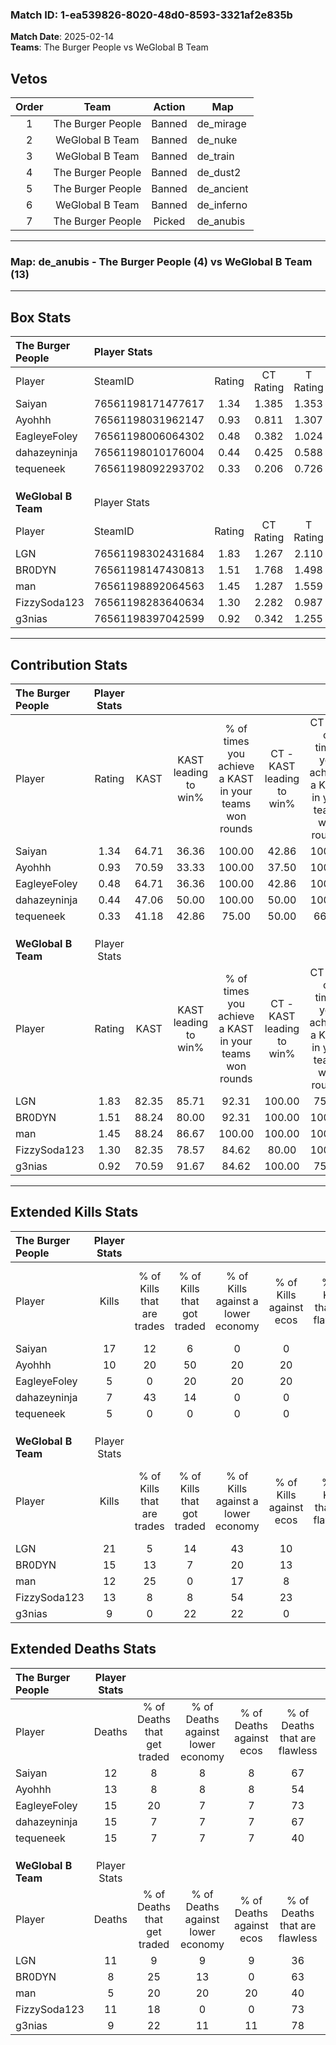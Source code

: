 ### Match ID: 1-ea539826-8020-48d0-8593-3321af2e835b  
**Match Date**: 2025-02-14  
**Teams**: The Burger People vs WeGlobal B Team  

## Vetos  

| Order | Team | Action | Map |
| :---: | :--: | :----: | --- |
| 1 | The Burger People | Banned | de_mirage |
| 2 | WeGlobal B Team | Banned | de_nuke |
| 3 | WeGlobal B Team | Banned | de_train |
| 4 | The Burger People | Banned | de_dust2 |
| 5 | The Burger People | Banned | de_ancient |
| 6 | WeGlobal B Team | Banned | de_inferno |
| 7 | The Burger People | Picked | de_anubis |

---  

### **Map**: de_anubis - The Burger People (4) vs WeGlobal B Team (13)  
---  

## Box Stats  

| **The Burger People** | Player Stats      |        |           |          |       |       |       |         |        |      |     |
| :- | :- | :-: | :-: | :-: | :-: | :-: | :-: | :-: | :-: | :-: | :-: |
| Player                | SteamID           | Rating | CT Rating | T Rating | KAST  |  ADR  | Kills | Assists | Deaths | K/D  | HS% |
| Saiyan                | 76561198171477617 |  1.34  |   1.385   |  1.353   | 64.71 | 96.9  |  17   |    2    |   12   | 1.42 | 23  |
| Ayohhh                | 76561198031962147 |  0.93  |   0.811   |  1.307   | 70.59 | 73.9  |  10   |    2    |   13   | 0.77 | 40  |
| EagleyeFoley          | 76561198006064302 |  0.48  |   0.382   |  1.024   | 64.71 | 44.1  |   5   |    3    |   15   | 0.33 | 40  |
| dahazeyninja          | 76561198010176004 |  0.44  |   0.425   |  0.588   | 47.06 | 43.4  |   7   |    2    |   15   | 0.47 | 100 |
| tequeneek             | 76561198092293702 |  0.33  |   0.206   |  0.726   | 41.18 | 53.0  |   5   |    2    |   15   | 0.33 | 20  |
|                       |                   |        |           |          |       |       |       |         |        |      |     |
|                       |                   |        |           |          |       |       |       |         |        |      |     |
|                       |                   |        |           |          |       |       |       |         |        |      |     |
| **WeGlobal B Team**   | Player Stats      |        |           |          |       |       |       |         |        |      |     |
| Player                | SteamID           | Rating | CT Rating | T Rating | KAST  |  ADR  | Kills | Assists | Deaths | K/D  | HS% |
| LGN                   | 76561198302431684 |  1.83  |   1.267   |  2.110   | 82.35 | 131.8 |  21   |    4    |   11   | 1.91 | 52  |
| BR0DYN                | 76561198147430813 |  1.51  |   1.768   |  1.498   | 88.24 | 85.5  |  15   |    4    |   8    | 1.88 | 46  |
| man                   | 76561198892064563 |  1.45  |   1.287   |  1.559   | 88.24 | 76.7  |  12   |    7    |   5    | 2.40 | 50  |
| FizzySoda123          | 76561198283640634 |  1.30  |   2.282   |  0.987   | 82.35 | 92.8  |  13   |    5    |   11   | 1.18 | 38  |
| g3nias                | 76561198397042599 |  0.92  |   0.342   |  1.255   | 70.59 | 48.1  |   9   |    3    |   9    | 1.00 | 55  |
---  

## Contribution Stats  

| **The Burger People** | Player Stats |       |                      |                                                        |                           |                                                             |                          |                                                            |
| :- | :-: | :-: | :-: | :-: | :-: | :-: | :-: | :-: |
| Player                |    Rating    | KAST  | KAST leading to win% | % of times you achieve a KAST in your teams won rounds | CT - KAST leading to win% | CT - % of times you achieve a KAST in your teams won rounds | T - KAST leading to win% | T - % of times you achieve a KAST in your teams won rounds |
| Saiyan                |     1.34     | 64.71 |        36.36         |                         100.00                         |           42.86           |                           100.00                            |          25.00           |                           100.00                           |
| Ayohhh                |     0.93     | 70.59 |        33.33         |                         100.00                         |           37.50           |                           100.00                            |          25.00           |                           100.00                           |
| EagleyeFoley          |     0.48     | 64.71 |        36.36         |                         100.00                         |           42.86           |                           100.00                            |          25.00           |                           100.00                           |
| dahazeyninja          |     0.44     | 47.06 |        50.00         |                         100.00                         |           50.00           |                           100.00                            |          50.00           |                           100.00                           |
| tequeneek             |     0.33     | 41.18 |        42.86         |                         75.00                          |           50.00           |                            66.67                            |          33.33           |                           100.00                           |
|                       |              |       |                      |                                                        |                           |                                                             |                          |                                                            |
|                       |              |       |                      |                                                        |                           |                                                             |                          |                                                            |
|                       |              |       |                      |                                                        |                           |                                                             |                          |                                                            |
| **WeGlobal B Team**   | Player Stats |       |                      |                                                        |                           |                                                             |                          |                                                            |
| Player                |    Rating    | KAST  | KAST leading to win% | % of times you achieve a KAST in your teams won rounds | CT - KAST leading to win% | CT - % of times you achieve a KAST in your teams won rounds | T - KAST leading to win% | T - % of times you achieve a KAST in your teams won rounds |
| LGN                   |     1.83     | 82.35 |        85.71         |                         92.31                          |          100.00           |                            75.00                            |          81.82           |                           100.00                           |
| BR0DYN                |     1.51     | 88.24 |        80.00         |                         92.31                          |          100.00           |                           100.00                            |          72.73           |                           88.89                            |
| man                   |     1.45     | 88.24 |        86.67         |                         100.00                         |          100.00           |                           100.00                            |          81.82           |                           100.00                           |
| FizzySoda123          |     1.30     | 82.35 |        78.57         |                         84.62                          |           80.00           |                           100.00                            |          77.78           |                           77.78                            |
| g3nias                |     0.92     | 70.59 |        91.67         |                         84.62                          |          100.00           |                            75.00                            |          88.89           |                           88.89                            |
---  

## Extended Kills Stats  

| **The Burger People** | Player Stats |                            |                            |                                    |                         |                              |                                 |                                       |                    |           |
| :- | :-: | :-: | :-: | :-: | :-: | :-: | :-: | :-: | :-: | :-: |
| Player                |    Kills     | % of Kills that are trades | % of Kills that got traded | % of Kills against a lower economy | % of Kills against ecos | % of Kills that are flawless | % of Kills that are close duels | % of Kills that are assisted by flash | Pistol Round Kills | AWP Kills |
| Saiyan                |      17      |             12             |             6              |                 0                  |            0            |              88              |                0                |                   0                   |         9          |     1     |
| Ayohhh                |      10      |             20             |             50             |                 20                 |           20            |              50              |                0                |                   0                   |         1          |     1     |
| EagleyeFoley          |      5       |             0              |             20             |                 20                 |           20            |              20              |               20                |                   0                   |         0          |     0     |
| dahazeyninja          |      7       |             43             |             14             |                 0                  |            0            |              43              |                0                |                   0                   |         0          |     5     |
| tequeneek             |      5       |             0              |             0              |                 0                  |            0            |              40              |               20                |                   0                   |         0          |     0     |
|                       |              |                            |                            |                                    |                         |                              |                                 |                                       |                    |           |
|                       |              |                            |                            |                                    |                         |                              |                                 |                                       |                    |           |
|                       |              |                            |                            |                                    |                         |                              |                                 |                                       |                    |           |
| **WeGlobal B Team**   | Player Stats |                            |                            |                                    |                         |                              |                                 |                                       |                    |           |
| Player                |    Kills     | % of Kills that are trades | % of Kills that got traded | % of Kills against a lower economy | % of Kills against ecos | % of Kills that are flawless | % of Kills that are close duels | % of Kills that are assisted by flash | Pistol Round Kills | AWP Kills |
| LGN                   |      21      |             5              |             14             |                 43                 |           10            |              62              |                0                |                  10                   |         1          |     3     |
| BR0DYN                |      15      |             13             |             7              |                 20                 |           13            |              60              |                0                |                   7                   |         0          |     1     |
| man                   |      12      |             25             |             0              |                 17                 |            8            |              42              |                8                |                   0                   |         0          |     4     |
| FizzySoda123          |      13      |             8              |             8              |                 54                 |           23            |              69              |                0                |                   8                   |         5          |     2     |
| g3nias                |      9       |             0              |             22             |                 22                 |            0            |              67              |                0                |                   0                   |         0          |     0     |
## Extended Deaths Stats  

| **The Burger People** | Player Stats |                             |                                   |                          |                               |                            |                           |               |
| :- | :-: | :-: | :-: | :-: | :-: | :-: | :-: | :-: |
| Player                |    Deaths    | % of Deaths that get traded | % of Deaths against lower economy | % of Deaths against ecos | % of Deaths that are flawless | % of Deaths that are close | % of Deaths while blinded | Deaths to AWP |
| Saiyan                |      12      |              8              |                 8                 |            8             |              67               |             8              |             8             |       1       |
| Ayohhh                |      13      |              8              |                 8                 |            8             |              54               |             0              |             8             |       1       |
| EagleyeFoley          |      15      |             20              |                 7                 |            7             |              73               |             0              |             0             |       1       |
| dahazeyninja          |      15      |              7              |                 7                 |            7             |              67               |             0              |             0             |       2       |
| tequeneek             |      15      |              7              |                 7                 |            7             |              40               |             0              |            13             |       1       |
|                       |              |                             |                                   |                          |                               |                            |                           |               |
|                       |              |                             |                                   |                          |                               |                            |                           |               |
|                       |              |                             |                                   |                          |                               |                            |                           |               |
| **WeGlobal B Team**   | Player Stats |                             |                                   |                          |                               |                            |                           |               |
| Player                |    Deaths    | % of Deaths that get traded | % of Deaths against lower economy | % of Deaths against ecos | % of Deaths that are flawless | % of Deaths that are close | % of Deaths while blinded | Deaths to AWP |
| LGN                   |      11      |              9              |                 9                 |            9             |              36               |             0              |             0             |       2       |
| BR0DYN                |      8       |             25              |                13                 |            0             |              63               |             0              |             0             |       2       |
| man                   |      5       |             20              |                20                 |            20            |              40               |             0              |             0             |       2       |
| FizzySoda123          |      11      |             18              |                 0                 |            0             |              73               |             9              |             0             |       2       |
| g3nias                |      9       |             22              |                11                 |            11            |              78               |             11             |             0             |       2       |
